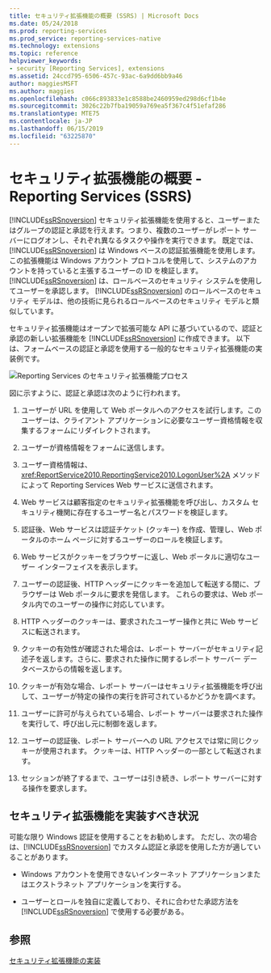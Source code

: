 ```yaml
---
title: セキュリティ拡張機能の概要 (SSRS) | Microsoft Docs
ms.date: 05/24/2018
ms.prod: reporting-services
ms.prod_service: reporting-services-native
ms.technology: extensions
ms.topic: reference
helpviewer_keywords:
- security [Reporting Services], extensions
ms.assetid: 24ccd795-6506-457c-93ac-6a9dd6bb9a46
author: maggiesMSFT
ms.author: maggies
ms.openlocfilehash: c066c893833e1c8588be2460959ed298d6cf1b4e
ms.sourcegitcommit: 3026c22b7fba19059a769ea5f367c4f51efaf286
ms.translationtype: MTE75
ms.contentlocale: ja-JP
ms.lasthandoff: 06/15/2019
ms.locfileid: "63225870"
---
```

# <a name="security-extensions-overview---reporting-services-ssrs"></a>セキュリティ拡張機能の概要 - Reporting Services (SSRS)
  [!INCLUDE[ssRSnoversion](../../../includes/ssrsnoversion-md.md)] セキュリティ拡張機能を使用すると、ユーザーまたはグループの認証と承認を行えます。つまり、複数のユーザーがレポート サーバーにログオンし、それぞれ異なるタスクや操作を実行できます。 既定では、[!INCLUDE[ssRSnoversion](../../../includes/ssrsnoversion-md.md)] は Windows ベースの認証拡張機能を使用します。この拡張機能は Windows アカウント プロトコルを使用して、システムのアカウントを持っていると主張するユーザーの ID を検証します。 [!INCLUDE[ssRSnoversion](../../../includes/ssrsnoversion-md.md)] は、ロールベースのセキュリティ システムを使用してユーザーを承認します。 [!INCLUDE[ssRSnoversion](../../../includes/ssrsnoversion-md.md)] のロールベースのセキュリティ モデルは、他の技術に見られるロールベースのセキュリティ モデルと類似しています。  
  
 セキュリティ拡張機能はオープンで拡張可能な API に基づいているので、認証と承認の新しい拡張機能を [!INCLUDE[ssRSnoversion](../../../includes/ssrsnoversion-md.md)] に作成できます。 以下は、フォームベースの認証と承認を使用する一般的なセキュリティ拡張機能の実装例です。  
  
 ![Reporting Services のセキュリティ拡張機能プロセス](../../../reporting-services/extensions/security-extension/media/rosettasecurityextensionflow.gif "Reporting Services のセキュリティ拡張機能プロセス")  
  
 図に示すように、認証と承認は次のように行われます。  
  
1.  ユーザーが URL を使用して Web ポータルへのアクセスを試行します。このユーザーは、クライアント アプリケーションに必要なユーザー資格情報を収集するフォームにリダイレクトされます。  
  
2.  ユーザーが資格情報をフォームに送信します。  
  
3.  ユーザー資格情報は、<xref:ReportService2010.ReportingService2010.LogonUser%2A> メソッドによって Reporting Services Web サービスに送信されます。  
  
4.  Web サービスは顧客指定のセキュリティ拡張機能を呼び出し、カスタム セキュリティ機関に存在するユーザー名とパスワードを検証します。  
  
5.  認証後、Web サービスは認証チケット (クッキー) を作成、管理し、Web ポータルのホーム ページに対するユーザーのロールを検証します。  
  
6.  Web サービスがクッキーをブラウザーに返し、Web ポータルに適切なユーザー インターフェイスを表示します。  
  
7.  ユーザーの認証後、HTTP ヘッダーにクッキーを追加して転送する間に、ブラウザーは Web ポータルに要求を発信します。 これらの要求は、Web ポータル内でのユーザーの操作に対応しています。  
  
8.  HTTP ヘッダーのクッキーは、要求されたユーザー操作と共に Web サービスに転送されます。  
  
9. クッキーの有効性が確認された場合は、レポート サーバーがセキュリティ記述子を返します。さらに、要求された操作に関するレポート サーバー データベースからの情報を返します。  
  
10. クッキーが有効な場合、レポート サーバーはセキュリティ拡張機能を呼び出して、ユーザーが特定の操作の実行を許可されているかどうかを調べます。  
  
11. ユーザーに許可が与えられている場合、レポート サーバーは要求された操作を実行して、呼び出し元に制御を返します。  
  
12. ユーザーの認証後、レポート サーバーへの URL アクセスでは常に同じクッキーが使用されます。 クッキーは、HTTP ヘッダーの一部として転送されます。  
  
13. セッションが終了するまで、ユーザーは引き続き、レポート サーバーに対する操作を要求します。  
  
## <a name="when-to-implement-a-security-extension"></a>セキュリティ拡張機能を実装すべき状況  
 可能な限り Windows 認証を使用することをお勧めします。 ただし、次の場合は、[!INCLUDE[ssRSnoversion](../../../includes/ssrsnoversion-md.md)] でカスタム認証と承認を使用した方が適していることがあります。  
  
-   Windows アカウントを使用できないインターネット アプリケーションまたはエクストラネット アプリケーションを実行する。  
  
-   ユーザーとロールを独自に定義しており、それに合わせた承認方法を [!INCLUDE[ssRSnoversion](../../../includes/ssrsnoversion-md.md)] で使用する必要がある。  
  
## <a name="see-also"></a>参照  
 [セキュリティ拡張機能の実装](../../../reporting-services/extensions/security-extension/implementing-a-security-extension.md)   
  
  
